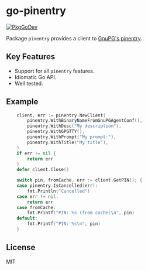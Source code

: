 # go-pinentry

[![PkgGoDev](https://pkg.go.dev/badge/github.com/twpayne/go-pinentry)](https://pkg.go.dev/github.com/twpayne/go-pinentry)

Package `pinentry` provides a client to [GnuPG's
pinentry](https://www.gnupg.org/related_software/pinentry/index.html).

## Key Features

* Support for all `pinentry` features.
* Idiomatic Go API.
* Well tested.

## Example

```go
	client, err := pinentry.NewClient(
		pinentry.WithBinaryNameFromGnuPGAgentConf(),
		pinentry.WithDesc("My description"),
		pinentry.WithGPGTTY(),
		pinentry.WithPrompt("My prompt:"),
		pinentry.WithTitle("My title"),
	)
	if err != nil {
		return err
	}
	defer client.Close()

	switch pin, fromCache, err := client.GetPIN(); {
	case pinentry.IsCancelled(err):
		fmt.Println("Cancelled")
	case err != nil:
		return err
	case fromCache:
		fmt.Printf("PIN: %s (from cache)\n", pin)
	default:
		fmt.Printf("PIN: %s\n", pin)
	}
```

## License

MIT
